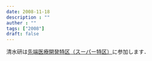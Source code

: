 ```yaml
---
date: 2008-11-18
description : ""
auther : ""
tags: ["2008"]
draft: false
---
```

清水研は[先端医療開発特区（スーパー特区）](https://www8.cao.go.jp/cstp/project/tokku/081117tokkusaitaku2_1.pdf)に参加します．
<!--more-->
